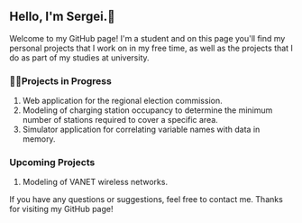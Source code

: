 ## Hello, I'm Sergei.👋


Welcome to my GitHub page! I'm a student and on this page you'll find my personal projects that I work on in my free time, as well as the projects that I do as part of my studies at university. 

### 🧑‍💻Projects in Progress
1. Web application for the regional election commission.
2. Modeling of charging station occupancy to determine the minimum number of stations required to cover a specific area.
3. Simulator application for correlating variable names with data in memory.
### Upcoming Projects
1. Modeling of VANET wireless networks.

If you have any questions or suggestions, feel free to contact me. Thanks for visiting my GitHub page!
